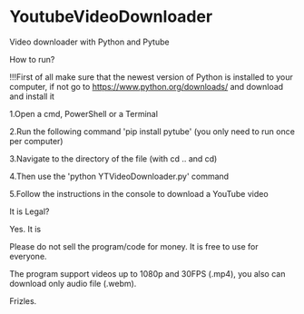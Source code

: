 # YoutubeVideoDownloader
Video downloader with Python and Pytube

How to run?

!!!First of all make sure that the newest version of Python is installed to your computer, if not go to https://www.python.org/downloads/ and download and install it

1.Open a cmd, PowerShell or a Terminal

2.Run the following command 'pip install pytube' (you only need to run once per computer)

3.Navigate to the directory of the file (with cd .. and cd)

4.Then use the 'python YTVideoDownloader.py' command

5.Follow the instructions in the console to download a YouTube video


It is Legal?

Yes. It is

Please do not sell the program/code for money. It is free to use for everyone.

The program support videos up to 1080p and 30FPS (.mp4), you also can download only audio file (.webm).


Frizles.
